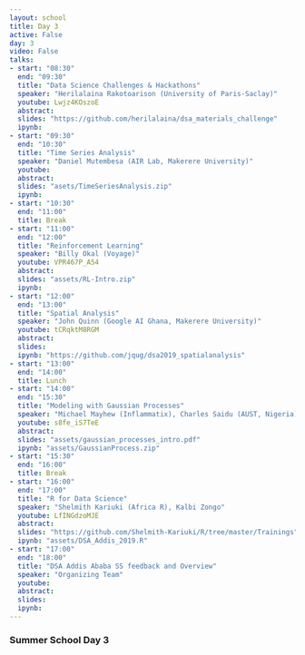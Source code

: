 ```yaml
---
layout: school
title: Day 3
active: False
day: 3
video: False
talks:
- start: "08:30"
  end: "09:30"
  title: "Data Science Challenges & Hackathons"
  speaker: "Herilalaina Rakotoarison (University of Paris-Saclay)"
  youtube: Lwjz4KOszoE
  abstract:
  slides: "https://github.com/herilalaina/dsa_materials_challenge" 
  ipynb: 
- start: "09:30"
  end: "10:30"
  title: "Time Series Analysis"
  speaker: "Daniel Mutembesa (AIR Lab, Makerere University)"
  youtube: 
  abstract:
  slides: "asets/TimeSeriesAnalysis.zip"
  ipynb:   
- start: "10:30"
  end: "11:00"
  title: Break
- start: "11:00"
  end: "12:00"
  title: "Reinforcement Learning"
  speaker: "Billy Okal (Voyage)"
  youtube: VPR467P_A54
  abstract:
  slides: "assets/RL-Intro.zip"
  ipynb: 
- start: "12:00"
  end: "13:00"
  title: "Spatial Analysis"
  speaker: "John Quinn (Google AI Ghana, Makerere University)"
  youtube: tCRqktM8RGM
  abstract:
  slides: 
  ipynb: "https://github.com/jqug/dsa2019_spatialanalysis"
- start: "13:00"
  end: "14:00"
  title: Lunch
- start: "14:00"
  end: "15:30"
  title: "Modeling with Gaussian Processes"
  speaker: "Michael Mayhew (Inflammatix), Charles Saidu (AUST, Nigeria)"
  youtube: s8fe_iS7TeE
  abstract:
  slides: "assets/gaussian_processes_intro.pdf"
  ipynb: "assets/GaussianProcess.zip"
- start: "15:30"
  end: "16:00"
  title: Break
- start: "16:00"
  end: "17:00"
  title: "R for Data Science"
  speaker: "Shelmith Kariuki (Africa R), Kalbi Zongo"
  youtube: LfINGdzoMJE
  abstract:
  slides: "https://github.com/Shelmith-Kariuki/R/tree/master/Trainings"
  ipynb: "assets/DSA_Addis_2019.R"
- start: "17:00"
  end: "18:00"
  title: "DSA Addis Ababa SS feedback and Overview"
  speaker: "Organizing Team"
  youtube:
  abstract:
  slides:
  ipynb:
---
```


<h3> Summer School Day 3 </h3>
